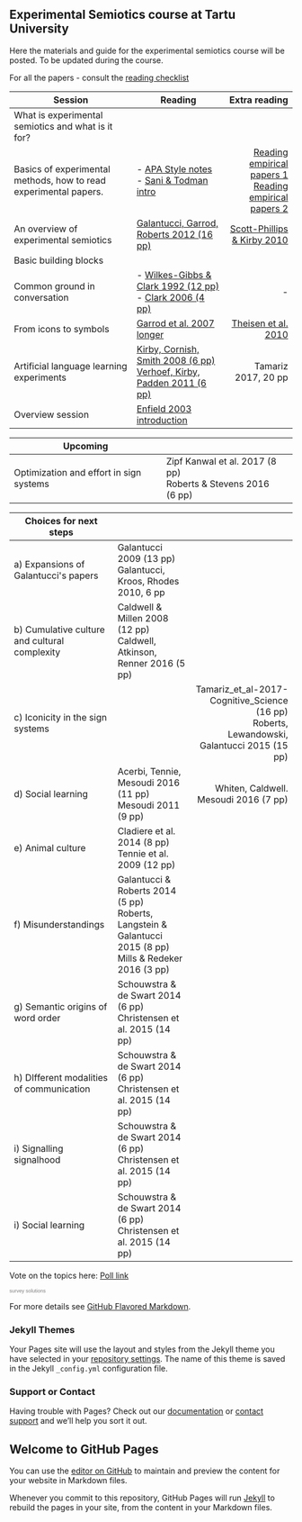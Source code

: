 ## Experimental Semiotics course at Tartu University

Here the materials and guide for the experimental semiotics course will be posted. To be updated during the course. 

For all the papers - consult the [reading checklist](https://www.is.ut.ee/pls/ois_sso/tere.tulemast?pn_id_materjal=694240&pn_id_sessioon=41555863010343699949)

| Session      | Reading           | Extra reading  |
| ------------- |-------------| -----:|
| What is experimental semiotics and what is it for?      |  |  |
| Basics of experimental methods, how to read experimental papers.| - [APA Style notes](https://www.is.ut.ee/pls/ois_sso/tere.tulemast?pn_id_materjal=685629&pn_id_sessioon=41555863010343699949) <br /> - [Sani & Todman intro](https://www.is.ut.ee/pls/ois_sso/tere.tulemast?pn_id_materjal=685630&pn_id_sessioon=41555863010343699949) | [Reading empirical papers 1](https://www.is.ut.ee/pls/ois_sso/tere.tulemast?pn_id_materjal=687616&pn_id_sessioon=41555863010343699949) <br> [Reading empirical papers 2](https://www.is.ut.ee/pls/ois_sso/tere.tulemast?pn_id_materjal=687615&pn_id_sessioon=41555863010343699949) |
| An overview of experimental semiotics | [Galantucci, Garrod, Roberts 2012 (16 pp)](https://www.is.ut.ee/pls/ois_sso/tere.tulemast?pn_id_materjal=687614&pn_id_sessioon=41529130853603699982)| [Scott-Phillips & Kirby 2010](https://www.is.ut.ee/pls/ois_sso/tere.tulemast?pn_id_materjal=689356&pn_id_sessioon=41529130853603699982) |
|Basic building blocks   |   |   |
|Common ground in conversation   |- [Wilkes-Gibbs & Clark 1992 (12 pp)](https://www.is.ut.ee/pls/ois_sso/tere.tulemast?pn_id_materjal=691432&pn_id_sessioon=41529130853603699982) <br>   - [Clark 2006 (4 pp)](https://www.is.ut.ee/pls/ois_sso/tere.tulemast?pn_id_materjal=691431&pn_id_sessioon=41529130853603699982)| -   |
|From icons to symbols   |  [Garrod et al. 2007 longer](https://www.is.ut.ee/pls/ois_sso/tere.tulemast?pn_id_materjal=693171&pn_id_sessioon=41529130853603699982)  |  [Theisen et al. 2010](https://www.is.ut.ee/pls/ois_sso/tere.tulemast?pn_id_materjal=693172&pn_id_sessioon=41529130853603699982) |
|Artificial language learning experiments   |  	[Kirby, Cornish, Smith 2008 (6 pp)](https://www.is.ut.ee/pls/ois_sso/tere.tulemast?pn_id_materjal=694616&pn_id_sessioon=41529130853603699982) <br> [Verhoef, Kirby, Padden 2011 (6 pp)](https://www.is.ut.ee/pls/ois_sso/tere.tulemast?pn_id_materjal=694617&pn_id_sessioon=41529130853603699982)  | Tamariz 2017, 20 pp  |
| Overview session   |  [Enfield 2003 introduction](https://www.is.ut.ee/pls/ois_sso/tere.tulemast?pn_id_materjal=696219&pn_id_sessioon=41529130853603699982)  |   |

|Upcoming| | |
| ------------- |-------------| -----:|
|Optimization and effort in sign systems   |  Zipf	Kanwal et al. 2017 (8 pp) <br> Roberts & Stevens 2016 (6 pp)  |   |

|Choices for next steps  |   |   |
| ------------- |-------------| -----:|
|a) Expansions of Galantucci's papers   | Galantucci 2009 (13 pp) <br>	Galantucci, Kroos, Rhodes 2010, 6 pp  |   |
|b) Cumulative culture and cultural complexity  | Caldwell & Millen 2008 (12 pp) <br>	Caldwell, Atkinson, Renner 2016 (5 pp)  |   |
|c) Iconicity in the sign systems   |   |  Tamariz_et_al-2017-Cognitive_Science (16 pp) <br>	Roberts, Lewandowski, Galantucci 2015 (15 pp) |
|d) Social learning   | Acerbi, Tennie, Mesoudi 2016 (11 pp) <br> Mesoudi 2011 (9 pp) |  Whiten, Caldwell. Mesoudi 2016 (7 pp) |
|e) Animal culture   | Cladiere et al. 2014 (8 pp) <br> Tennie et al. 2009 (12 pp) |   |
|f) Misunderstandings    | Galantucci & Roberts 2014 (5 pp) <br> Roberts, Langstein & Galantucci 2015 (8 pp) <br> Mills & Redeker 2016 (3 pp)|   |
|g) Semantic origins of word order  |   Schouwstra & de Swart 2014 (6 pp) <br> Christensen et al. 2015 (14 pp) |   |
|h) DIfferent modalities of communication  |   Schouwstra & de Swart 2014 (6 pp) <br> Christensen et al. 2015 (14 pp) |   |
|i) Signalling signalhood  |   Schouwstra & de Swart 2014 (6 pp) <br> Christensen et al. 2015 (14 pp) |   |
|i) Social learning  |   Schouwstra & de Swart 2014 (6 pp) <br> Christensen et al. 2015 (14 pp) |   |

Vote on the topics here: [Poll link](http://www.easypolls.net/poll.html?p=59ee36efe4b036a938d50c1a)
<script type="text/javascript" src="http://www.easypolls.net/ext/scripts/emPoll.js?p=59ee36efe4b036a938d50c1a"></script><a class="OPP-powered-by" href="http://www.objectplanet.com/opinio/" style="text-decoration:none;"><div style="font: 9px arial; color: gray;">survey solutions</div></a>



For more details see [GitHub Flavored Markdown](https://guides.github.com/features/mastering-markdown/).

### Jekyll Themes

Your Pages site will use the layout and styles from the Jekyll theme you have selected in your [repository settings](https://github.com/expsem-tartu/expsem-tartu.github.io/settings). The name of this theme is saved in the Jekyll `_config.yml` configuration file.

### Support or Contact

Having trouble with Pages? Check out our [documentation](https://help.github.com/categories/github-pages-basics/) or [contact support](https://github.com/contact) and we’ll help you sort it out.

## Welcome to GitHub Pages

You can use the [editor on GitHub](https://github.com/expsem-tartu/expsem-tartu.github.io/edit/master/README.md) to maintain and preview the content for your website in Markdown files.

Whenever you commit to this repository, GitHub Pages will run [Jekyll](https://jekyllrb.com/) to rebuild the pages in your site, from the content in your Markdown files.
